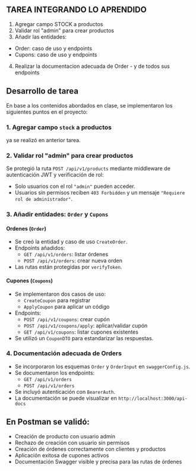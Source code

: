 ## TAREA INTEGRANDO LO APRENDIDO

1. Agregar campo STOCK a productos
2. Validar rol "admin" para crear productos
3. Añadir las entidades: 
- Order: caso de uso y endpoints
- Cupons: caso de uso y endpoints
4. Realizar la documentacion adecuada de Order - y de todos sus endpoints

## Desarrollo de tarea
En base a los contenidos abordados en clase, se implementaron los siguientes puntos en el proyecto:

### 1. Agregar campo `stock` a productos

ya se realizó en anterior tarea.

### 2. Validar rol "admin" para crear productos

Se protegió la ruta `POST /api/v1/products` mediante middleware de autenticación JWT y verificación de rol:

- Solo usuarios con el rol `"admin"` pueden acceder.
- Usuarios sin permisos reciben `403 Forbidden` y un mensaje `"Requiere rol de administrador"`.

### 3. Añadir entidades: `Order` y `Cupons`

#### Ordenes (`Order`)

- Se creó la entidad y caso de uso `CreateOrder`.
- Endpoints añadidos:
  - `GET /api/v1/orders`: listar órdenes
  - `POST /api/v1/orders`: crear nueva orden
- Las rutas están protegidas por `verifyToken`.

#### Cupones (`Coupons`)

- Se implementaron dos casos de uso:
  - `CreateCoupon` para registrar
  - `ApplyCoupon` para aplicar un código
- Endpoints:
  - `POST /api/v1/coupons`: crear cupón
  - `POST /api/v1/coupons/apply`: aplicar/validar cupón
  - `GET /api/v1/coupons`: listar cupones existentes
- Se utilizó un `CouponDTO` para estandarizar las respuestas.

### 4. Documentación adecuada de Orders

- Se incorporaron los esquemas `Order` y `OrderInput` en `swaggerConfig.js`.
- Se documentaron los endpoints:
  - `GET /api/v1/orders`
  - `POST /api/v1/orders`
- Se incluyó autenticación con `BearerAuth`.
- La documentación se puede visualizar en `http://localhost:3000/api-docs`


## En Postman se validó:

- Creación de producto con usuario admin
- Rechazo de creación con usuario sin permisos
- Creación de órdenes correctamente con clientes y productos
- Aplicación exitosa de cupones activos
- Documentación Swagger visible y precisa para las rutas de órdenes